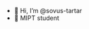 - 👋 Hi, I’m @sovus-tartar
- 🤯 MIPT student

<!---
sovus-tartar/sovus-tartar is a ✨ special ✨ repository because its `README.md` (this file) appears on your GitHub profile.
You can click the Preview link to take a look at your changes.
--->
